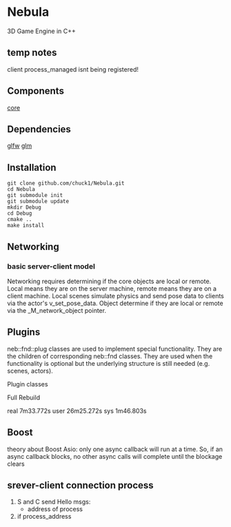 Nebula
======

3D Game Engine in C++

## temp notes

client process_managed isnt being registered!

## Components

[core](http://github.com/chuck1/Nebula-Core)

## Dependencies

[glfw](http://github.com/glfw/glfw)
[glm](http://github.com/g-truc/glm)

## Installation

    git clone github.com/chuck1/Nebula.git
    cd Nebula
    git submodule init
    git submodule update
    mkdir Debug
    cd Debug
    cmake ..
    make install

## Networking

### basic server-client model

Networking requires determining if the core objects are local or remote.
Local means they are on the server machine, remote means they are on a client machine.
Local scenes simulate physics and send pose data to clients via the actor's v\_set\_pose\_data.
Object determine if they are local or remote via the \_M\_network\_object pointer.

## Plugins

neb::fnd::plug classes are used to implement special functionality.
They are the children of corresponding neb::fnd classes.
They are used when the functionality is optional but the underlying structure is still needed (e.g. scenes, actors).

Plugin classes

Full Rebuild

real	7m33.772s
user	26m25.272s
sys	1m46.803s

## Boost
theory about Boost Asio: only one async callback will run at a time.
So, if an async callback blocks, no other async calls will complete until the blockage clears

## srever-client connection process

1. S and C send Hello msgs:
    - address of process
2. if process_address








